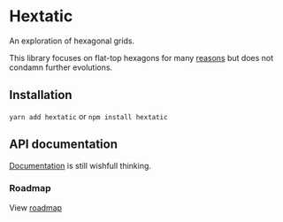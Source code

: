 # Hextatic

An exploration of hexagonal grids.

This library focuses on flat-top hexagons for many [reasons](./doc/thoughts/flat-vs-pointy.md) but does not condamn further evolutions.

## Installation

`yarn add hextatic` or `npm install hextatic`

## API documentation

[Documentation](doc/api/index.md) is still wishfull thinking.

### Roadmap

View [roadmap](./doc/roadmap/index.md)
